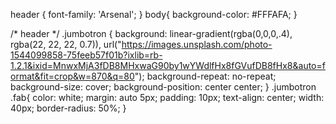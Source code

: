 header {
    font-family: 'Arsenal';
}
body{
    background-color: #FFFAFA;
}

/* header */
.jumbotron {
    background: linear-gradient(rgba(0,0,0,.4), rgba(22, 22, 22, 0.7)), url("https://images.unsplash.com/photo-1544099858-75feeb57f01b?ixlib=rb-1.2.1&ixid=MnwxMjA3fDB8MHxwaG90by1wYWdlfHx8fGVufDB8fHx8&auto=format&fit=crop&w=870&q=80");
    background-repeat: no-repeat;
    background-size: cover;
    background-position: center center;
}
.jumbotron .fab{
    color: white;
    margin: auto 5px;
    padding: 10px;
    text-align: center;
    width: 40px;
    border-radius: 50%;
}
